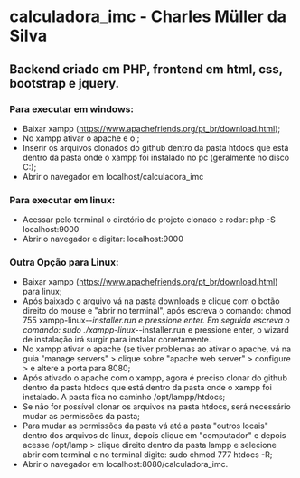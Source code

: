 # calculadora_imc - Charles Müller da Silva
 
## Backend criado em PHP, frontend em html, css, bootstrap e jquery.

### Para executar em windows:

- Baixar xampp (https://www.apachefriends.org/pt_br/download.html);
- No xampp ativar o apache e o ;
- Inserir os arquivos clonados do github dentro da pasta htdocs que está dentro da pasta onde o xampp foi instalado no pc (geralmente no disco C:);
- Abrir o navegador em localhost/calculadora_imc


### Para executar em linux:

- Acessar pelo terminal o diretório do projeto clonado e rodar: php -S localhost:9000
- Abrir o navegador e digitar: localhost:9000

### Outra Opção para Linux:

- Baixar xampp (https://www.apachefriends.org/pt_br/download.html) para linux;
- Após baixado o arquivo vá na pasta downloads e clique com o botão direito do mouse e "abrir no terminal", após escreva o comando: chmod 755 xampp-linux-*-installer.run e pressione enter. Em seguida escreva o comando: sudo ./xampp-linux-*-installer.run e pressione enter, o wizard de instalação irá surgir para instalar corretamente.
- No xampp ativar o apache (se tiver problemas ao ativar o apache, vá na guia "manage servers" > clique sobre "apache web server" > configure > e altere a porta para 8080;
- Após ativado o apache com o xampp, agora é preciso clonar do github dentro da pasta htdocs que está dentro da pasta onde o xampp foi instalado. A pasta fica no caminho /opt/lampp/htdocs;
- Se não for possível clonar os arquivos na pasta htdocs, será necessário mudar as permissões da pasta;
- Para mudar as permissões da pasta vá até a pasta "outros locais" dentro dos arquivos do linux, depois clique em "computador" e depois acesse /opt/lamp > clique direito dentro da pasta lampp e selecione abrir com terminal e no terminal digite: sudo chmod 777 htdocs -R;
- Abrir o navegador em localhost:8080/calculadora_imc.



